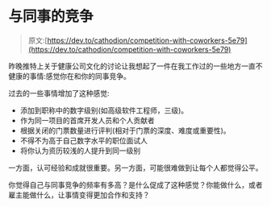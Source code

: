 # 与同事的竞争

> 原文:[https://dev.to/cathodion/competition-with-coworkers-5e79](https://dev.to/cathodion/competition-with-coworkers-5e79)

昨晚推特上关于健康公司文化的讨论让我想起了一件在我工作过的一些地方一直不健康的事情:感觉你在和你的同事竞争。

过去的一些事情增加了这种感觉:

*   添加到职称中的数字级别(如高级软件工程师，三级)。
*   作为同一项目的首席开发人员和个人贡献者
*   根据关闭的门票数量进行评判(相对于门票的深度、难度或重要性)。
*   不得不为高于自己数字水平的职位面试人
*   将你认为资历较浅的人提升到同一级别

一方面，认可经验和成就很重要。另一方面，可能很难做到让每个人都觉得公平。

你觉得自己与同事竞争的频率有多高？是什么促成了这种感觉？你能做什么，或者雇主能做什么，让事情变得更加合作和支持？
